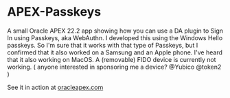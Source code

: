 # APEX-Passkeys
A small Oracle APEX 22.2 app showing how you can use a DA plugin to Sign In using Passkeys, aka WebAuthn.
I developed this using the Windows Hello passkeys. So I'm sure that it works with that type of Passkeys, but I confirmed that it also worked on a Samsung and an Apple phone. I've heard that it also working on MacOS.
A (removable) FIDO device is currently not working.
( anyone interested in sponsoring me a device? @Yubico @token2 )

See it in action at [oracleapex.com](https://oracleapex.com/ords/r/excel2collection/demo-for-passkeys)
